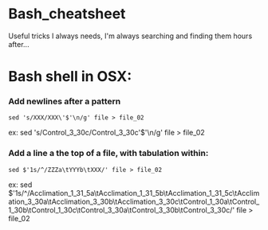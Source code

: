 # Bash_cheatsheet
Useful tricks I always needs, I'm always searching and finding them hours after...


# Bash shell in OSX:

### Add newlines after a pattern

    sed 's/XXX/XXX\'$'\n/g' file > file_02
ex:
    sed 's/Control_3_30c/Control_3_30c\'$'\n/g' file > file_02

### Add a line a the top of a file, with tabulation within:

    sed $'1s/^/ZZZa\tYYYb\tXXX/' file > file_02
ex:
    sed $'1s/^/Acclimation_1_31_5a\tAcclimation_1_31_5b\tAcclimation_1_31_5c\tAcclimation_3_30a\tAcclimation_3_30b\tAcclimation_3_30c\tControl_1_30a\tControl_1_30b\tControl_1_30c\tControl_3_30a\tControl_3_30b\tControl_3_30c/' file > file_02

